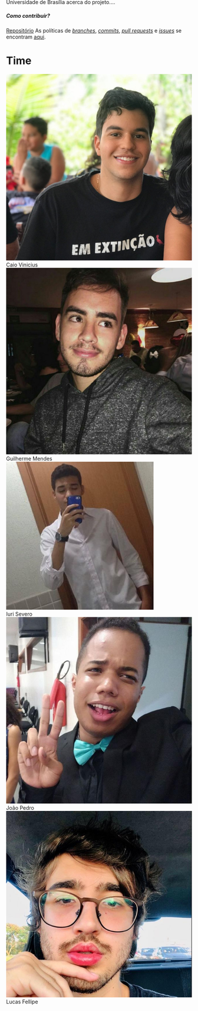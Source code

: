 ### <pre>     </pre>

<div class="protype" style="margin-top:-128px">
  <div class="row">
    <div class="col-sm">    

  Repositório destinado à disciplina de Arquitetura & Desenho de Software da Universidade de Brasília acerca do projeto....
  ##### Como contribuir?

  [Repositório](https://github.com/UnBArqDsw/2020.1_G13_Projeto)
  As políticas de [<i>branches</i>](/docs/Policies/Branches.md), [<i>commits</i>](/docs/Policies/Commits.md), [<i>pull requests</i>](/docs/Policies/PullRequests.md) e [<i>issues</i>](/docs/Policies/Issues.md) se encontram [aqui](/docs/Policies/Policies.md).
    </div>
  
  </div>
<div>




<h1 class="display-1 sub-title2">Time</h1>

<div class="container">
  <div class="row">
    <div class="col-sm container-img">
    <img src="docs/Assets/Img/Product/Team/CaioVinicius.jpg" alt="Caio Vinicius" class="img-thumbnail image">
            <div class="middle">
              <div class="text">
                Caio Vinicius
              </div>
            </div>
    </div>
    <div class="col-sm container-img">
    <img src="docs/Assets/Img/Product/Team/GuilhermeMendes.jpg" alt="Guilherme Mendes" class="img-thumbnail image">  
          <div class="middle">
            <div class="text">
              Guilherme Mendes
            </div>
          </div>
    </div>
    <div class="col-sm container-img">
    <img src="docs/Assets/Img/Product/Team/IuriSevero.jpg" alt="Iuri Severo" class="img-thumbnail image">
        <div class="middle">
          <div class="text">
            Iuri Severo
          </div>
        </div>
    </div>
  </div>
  <div class="row">
    <div class="col-sm container-img">
    <img src="docs/Assets/Img/Product/Team/JoaoPedro.jpg" alt="João Pedro" class="img-thumbnail image">
        <div class="middle">
          <div class="text">
            João Pedro
          </div>
        </div>
    </div>    
    <div class="col-sm container-img">
    <img src="docs/Assets/Img/Product/Team/LucasFellipe.jpg" alt="Lucas Fellipe" class="img-thumbnail image">
        <div class="middle">
            <div class="text">
              Lucas Fellipe
            </div>
        </div>
    </div>
  <div class="col-sm">
    </div>
  </div>
</div>
